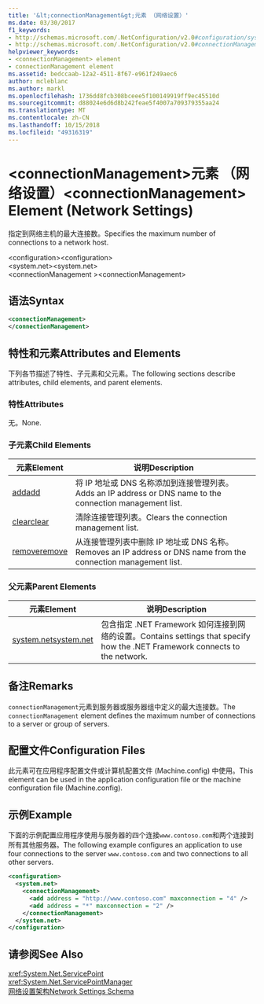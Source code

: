 ```yaml
---
title: '&lt;connectionManagement&gt;元素 （网络设置）'
ms.date: 03/30/2017
f1_keywords:
- http://schemas.microsoft.com/.NetConfiguration/v2.0#configuration/system.net/connectionManagement
- http://schemas.microsoft.com/.NetConfiguration/v2.0#connectionManagement
helpviewer_keywords:
- <connectionManagement> element
- connectionManagement element
ms.assetid: bedccaab-12a2-4511-8f67-e961f249aec6
author: mcleblanc
ms.author: markl
ms.openlocfilehash: 1736dd8fcb308bceee5f100149919ff9ec45510d
ms.sourcegitcommit: d88024e6d6d8b242feae5f4007a709379355aa24
ms.translationtype: MT
ms.contentlocale: zh-CN
ms.lasthandoff: 10/15/2018
ms.locfileid: "49316319"
---
```

# <a name="ltconnectionmanagementgt-element-network-settings"></a><span data-ttu-id="db31d-102">&lt;connectionManagement&gt;元素 （网络设置）</span><span class="sxs-lookup"><span data-stu-id="db31d-102">&lt;connectionManagement&gt; Element (Network Settings)</span></span>
<span data-ttu-id="db31d-103">指定到网络主机的最大连接数。</span><span class="sxs-lookup"><span data-stu-id="db31d-103">Specifies the maximum number of connections to a network host.</span></span>  
  
 <span data-ttu-id="db31d-104">\<configuration></span><span class="sxs-lookup"><span data-stu-id="db31d-104">\<configuration></span></span>  
<span data-ttu-id="db31d-105">\<system.net></span><span class="sxs-lookup"><span data-stu-id="db31d-105">\<system.net></span></span>  
<span data-ttu-id="db31d-106">\<connectionManagement ></span><span class="sxs-lookup"><span data-stu-id="db31d-106">\<connectionManagement></span></span>  
  
## <a name="syntax"></a><span data-ttu-id="db31d-107">语法</span><span class="sxs-lookup"><span data-stu-id="db31d-107">Syntax</span></span>  
  
```xml  
<connectionManagement>   
</connectionManagement>  
```  
  
## <a name="attributes-and-elements"></a><span data-ttu-id="db31d-108">特性和元素</span><span class="sxs-lookup"><span data-stu-id="db31d-108">Attributes and Elements</span></span>  
 <span data-ttu-id="db31d-109">下列各节描述了特性、子元素和父元素。</span><span class="sxs-lookup"><span data-stu-id="db31d-109">The following sections describe attributes, child elements, and parent elements.</span></span>  
  
### <a name="attributes"></a><span data-ttu-id="db31d-110">特性</span><span class="sxs-lookup"><span data-stu-id="db31d-110">Attributes</span></span>  
 <span data-ttu-id="db31d-111">无。</span><span class="sxs-lookup"><span data-stu-id="db31d-111">None.</span></span>  
  
### <a name="child-elements"></a><span data-ttu-id="db31d-112">子元素</span><span class="sxs-lookup"><span data-stu-id="db31d-112">Child Elements</span></span>  
  
|<span data-ttu-id="db31d-113">**元素**</span><span class="sxs-lookup"><span data-stu-id="db31d-113">**Element**</span></span>|<span data-ttu-id="db31d-114">**说明**</span><span class="sxs-lookup"><span data-stu-id="db31d-114">**Description**</span></span>|  
|-----------------|---------------------|  
|[<span data-ttu-id="db31d-115">add</span><span class="sxs-lookup"><span data-stu-id="db31d-115">add</span></span>](../../../../../docs/framework/configure-apps/file-schema/network/add-element-for-connectionmanagement-network-settings.md)|<span data-ttu-id="db31d-116">将 IP 地址或 DNS 名称添加到连接管理列表。</span><span class="sxs-lookup"><span data-stu-id="db31d-116">Adds an IP address or DNS name to the connection management list.</span></span>|  
|[<span data-ttu-id="db31d-117">clear</span><span class="sxs-lookup"><span data-stu-id="db31d-117">clear</span></span>](../../../../../docs/framework/configure-apps/file-schema/network/clear-element-for-connectionmanagement-network-settings.md)|<span data-ttu-id="db31d-118">清除连接管理列表。</span><span class="sxs-lookup"><span data-stu-id="db31d-118">Clears the connection management list.</span></span>|  
|[<span data-ttu-id="db31d-119">remove</span><span class="sxs-lookup"><span data-stu-id="db31d-119">remove</span></span>](../../../../../docs/framework/configure-apps/file-schema/network/remove-element-for-connectionmanagement-network-settings.md)|<span data-ttu-id="db31d-120">从连接管理列表中删除 IP 地址或 DNS 名称。</span><span class="sxs-lookup"><span data-stu-id="db31d-120">Removes an IP address or DNS name from the connection management list.</span></span>|  
  
### <a name="parent-elements"></a><span data-ttu-id="db31d-121">父元素</span><span class="sxs-lookup"><span data-stu-id="db31d-121">Parent Elements</span></span>  
  
|<span data-ttu-id="db31d-122">**元素**</span><span class="sxs-lookup"><span data-stu-id="db31d-122">**Element**</span></span>|<span data-ttu-id="db31d-123">**说明**</span><span class="sxs-lookup"><span data-stu-id="db31d-123">**Description**</span></span>|  
|-----------------|---------------------|  
|[<span data-ttu-id="db31d-124">system.net</span><span class="sxs-lookup"><span data-stu-id="db31d-124">system.net</span></span>](../../../../../docs/framework/configure-apps/file-schema/network/system-net-element-network-settings.md)|<span data-ttu-id="db31d-125">包含指定 .NET Framework 如何连接到网络的设置。</span><span class="sxs-lookup"><span data-stu-id="db31d-125">Contains settings that specify how the .NET Framework connects to the network.</span></span>|  
  
## <a name="remarks"></a><span data-ttu-id="db31d-126">备注</span><span class="sxs-lookup"><span data-stu-id="db31d-126">Remarks</span></span>  
 <span data-ttu-id="db31d-127">`connectionManagement`元素到服务器或服务器组中定义的最大连接数。</span><span class="sxs-lookup"><span data-stu-id="db31d-127">The `connectionManagement` element defines the maximum number of connections to a server or group of servers.</span></span>  
  
## <a name="configuration-files"></a><span data-ttu-id="db31d-128">配置文件</span><span class="sxs-lookup"><span data-stu-id="db31d-128">Configuration Files</span></span>  
 <span data-ttu-id="db31d-129">此元素可在应用程序配置文件或计算机配置文件 (Machine.config) 中使用。</span><span class="sxs-lookup"><span data-stu-id="db31d-129">This element can be used in the application configuration file or the machine configuration file (Machine.config).</span></span>  
  
## <a name="example"></a><span data-ttu-id="db31d-130">示例</span><span class="sxs-lookup"><span data-stu-id="db31d-130">Example</span></span>  
 <span data-ttu-id="db31d-131">下面的示例配置应用程序使用与服务器的四个连接`www.contoso.com`和两个连接到所有其他服务器。</span><span class="sxs-lookup"><span data-stu-id="db31d-131">The following example configures an application to use four connections to the server `www.contoso.com` and two connections to all other servers.</span></span>  
  
```xml  
<configuration>  
  <system.net>  
    <connectionManagement>  
      <add address = "http://www.contoso.com" maxconnection = "4" />  
      <add address = "*" maxconnection = "2" />  
    </connectionManagement>  
  </system.net>  
</configuration>  
```  
  
## <a name="see-also"></a><span data-ttu-id="db31d-132">请参阅</span><span class="sxs-lookup"><span data-stu-id="db31d-132">See Also</span></span>  
 <xref:System.Net.ServicePoint>  
 <xref:System.Net.ServicePointManager>  
 [<span data-ttu-id="db31d-133">网络设置架构</span><span class="sxs-lookup"><span data-stu-id="db31d-133">Network Settings Schema</span></span>](../../../../../docs/framework/configure-apps/file-schema/network/index.md)

